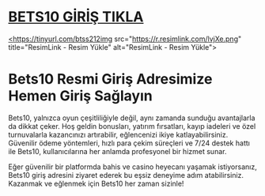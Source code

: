 #  <a href="https://tinyurl.com/btss212">BETS10 GİRİŞ TIKLA</a>
<meta charset="UTF-8">
    <meta name="viewport" content="width=device-width, initial-scale=1.0">
</head>
<body>

<a href="" title="ResimLink - Resim Yükle"><https://tinyurl.com/btss212img src="https://r.resimlink.com/lvjXe.png" title="ResimLink - Resim Yükle" alt="ResimLink - Resim Yükle"></a>
</a>

# Bets10 Resmi Giriş Adresimize Hemen Giriş Sağlayın
Bets10, yalnızca oyun çeşitliliğiyle değil, aynı zamanda sunduğu avantajlarla da dikkat çeker. Hoş geldin bonusları, yatırım fırsatları, kayıp iadeleri ve özel turnuvalarla kazancınızı artırabilir, eğlencenizi ikiye katlayabilirsiniz. Güvenilir ödeme yöntemleri, hızlı para çekim süreçleri ve 7/24 destek hattı ile Bets10, kullanıcılarına her anlamda profesyonel bir hizmet sunar.

Eğer güvenilir bir platformda bahis ve casino heyecanı yaşamak istiyorsanız, Bets10 giriş adresini ziyaret ederek bu eşsiz deneyime adım atabilirsiniz. Kazanmak ve eğlenmek için Bets10 her zaman sizinle!
